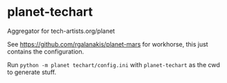 planet-techart
==============

Aggregator for tech-artists.org/planet

See https://github.com/rgalanakis/planet-mars for workhorse,
this just contains the configuration.

Run `python -m planet techart/config.ini` with `planet-techart` as the cwd
to generate stuff.